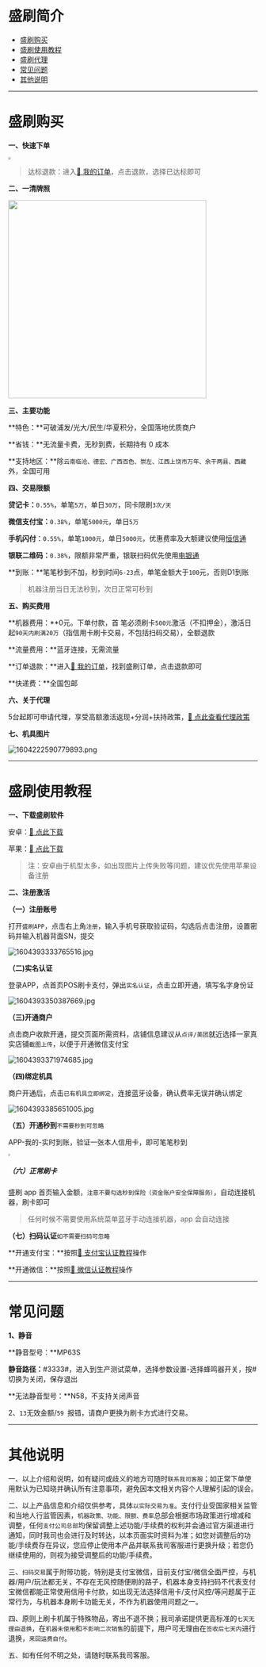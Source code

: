 # 盛刷简介

- [盛刷购买](#盛刷购买)
- [盛刷使用教程](#盛刷使用教程)
- [盛刷代理](agent/ss.md)
- [常见问题](#常见问题)
- [其他说明](#其他说明)

---

# 盛刷购买

**一、快速下单**

[<img src="https://cos.zjkmkj.com/media/2024/08/20/eab9d545a91e22304d50c8966e2c0c7e-2.webp" style="zoom:33%;" />](http://kmshop.zjkmkj.com/pages/goods_details/index?id=21)

> 达标退款：进入[:link: 我的订单](http://kmshop.zjkmkj.com/pages/users/order_list/index)，点击退款，选择已达标即可

**二、一清牌照**

<img src="https://cos.zjkmkj.com/media/2024/08/20/edeadb5545cd50fbd920e006a50357a3-2.webp" width=400 />

**三、主要功能**

**特色：**可破浦发/光大/民生/华夏积分，全国落地优质商户

**省钱：**无流量卡费，无秒到费，长期持有 0 成本

**支持地区：**除`云南临沧、德宏、广西百色、崇左、江西上饶市万年、余干两县、西藏`外，全国可用

**四、交易限额**

**贷记卡：**`0.55%`，单笔`5万`，单日`30万`，同卡限刷`3次/天`

**微信支付宝：**`0.38%`，单笔`5000元`，单日`5万`

**手机闪付**：`0.55%`，单笔`1000元`，单日`5000元`，优惠费率及大额建议使用[恒信通](tool/hxt.md)

**银联二维码：**`0.38%`，限额非常严重，银联扫码优先使用[电银通](tool/dyt.md)

**到账：**笔笔秒到不加，秒到时间`6-23`点，单笔金额大于`100`元，否则D1到账

> 机器注册当日无法秒到，次日正常可秒到

**五、购买费用**

**机器费用：**0元。下单付款，首 笔必须刷卡`500元`激活（不扣押金），激活日起`90天内刷满20万`（指信用卡刷卡交易，不包括扫码交易），全额退款

**流量费用：**蓝牙连接，无需流量

**订单退款：**进入[:link: 我的订单](http://kmshop.zjkmkj.com/pages/users/order_list/index)，找到盛刷订单，点击退款即可

**快递费：**全国包邮

**六、关于代理**

5台起即可申请代理，享受高额激活返现+分润+扶持政策，[:link: 点此查看代理政策](agent/ss.md)

**七、机具图片**

![1604222590779893.png](https://cos.zjkmkj.com/media/2024/08/20/1ad9b983354b2448b821bceeaa549051-2.webp)

---

# 盛刷使用教程

**一、下载盛刷软件**

安卓：[:link: 点此下载](https://posimg.shengpay.com/mpos-static/download_ss/index.html)

苹果：[:link: 点此下载](https://apps.apple.com/cn/app/%E7%9B%9B%E5%88%B7/id1236610588)

> 注：安卓由于机型太多，如出现图片上传失败等问题，建议优先使用苹果设备注册

**二、注册激活**

**（一）注册账号**

打开`盛刷APP`，点击右上角`注册`，输入手机号获取验证码，勾选后点击注册，设置密码并输入机器背面SN，提交

![1604393333765516.jpg](https://cos.zjkmkj.com/media/2024/08/20/08b2229801dc49724210bcd5b1540955-2.webp)

**（二)实名认证**

登录APP，点首页POS刷卡支付，弹出`实名认证`，点击立即开通，填写名字身份证

![1604393350387669.jpg](https://cos.zjkmkj.com/media/2024/08/20/1f81991d6cfa04ac1ea93d0c625a935a-2.webp)

**（三)开通商户**

点击商户收款开通，提交页面所需资料，店铺信息建议从`点评/美团`就近选择一家真实店铺`截图上传`，以便于开通微信支付宝

![1604393371974685.jpg](https://cos.zjkmkj.com/media/2024/08/20/f2ffd800b9cc70ef0ddc1c7fb320fde1-2.webp)

**（四)绑定机具**

商户开通后，点击`已有机具立即绑定`，连接蓝牙设备，确认费率无误并确认绑定

![1604393385651005.jpg](https://cos.zjkmkj.com/media/2024/08/20/224df1a8f395ca6d5a64fceb5bed2c75-2.webp)

**（五）开通秒到**`不需要秒到可忽略`

APP-我的-实时到账，验证一张本人信用卡，即可笔笔秒到

<img src="https://cos.zjkmkj.com/media/2024/08/20/85281d2925092d2bfd95fbe4c4c6c777-2.webp" style="zoom:25%;" />

##### （六）正常刷卡

盛刷 app 首页输入金额，`注意不要勾选秒到保险（资金账户安全保障服务）`，自动连接机器，刷卡即可

> 任何时候不需要使用系统菜单蓝牙手动连接机器，app 会自动连接

**（七）扫码认证**`如不需要扫码可忽略`

**开通支付宝：**按照[:link: 支付宝认证教程](tool/zfbrz.md)操作

**开通微信：**按照[:link: 微信认证教程](tool/wxrz.md)操作

---

# 常见问题

**1、静音**

**静音型号：**MP63S

**静音路径：**#3333#，进入到生产测试菜单，选择参数设置-选择蜂鸣器开关，按#切换为关闭，保存退出

**无法静音型号：**N58，不支持关闭声音

2、`13`无效金额/`59 `报错，请商户更换为刷卡方式进行交易。

---

# 其他说明

一、以上介绍和说明，如有疑问或歧义的地方可随时`联系我司客服`；如正常下单使用默认为已知晓并确认所有注意事项，避免因本文相关内容个人理解引起的误会。

二、以上产品信息和介绍仅供参考，具体`以实际交易为准`。支付行业受国家相关监管和当地人行监管因素，`机器政策、功能、限额、费率`总部会根据市场政策进行增减和调整，任何`支付公司总部`均保留调整上述功能/手续费的权利并会通过官方渠道进行通知，同时我司也会进行及时转达，以本页面实时资料为准；如您对调整后的功能/手续费存在异议，您应停止使用本产品并联系我司客服进行更换升级；若您仍继续使用的，则视为接受调整后的功能/手续费。

三、`扫码交易`属于附带功能，特别是支付宝微信，目前支付宝/微信全面严控，与机器/用户/玩法都无关，不存在无风控随便刷的路子，机器本身支持扫码不代表支付宝微信都能正常使用信用卡付款，如出现无法选择信用卡/支付风控/等问题属于正常行为，与机器本身刷卡功能无关，不作为机器使用问题之一。

四、原则上刷卡机属于特殊物品，寄出不退不换；我司承诺提供更高标准的`七天无理由退换`，在`机器未使用`和`不影响二次销售`的前提下，用户可无理由在`签收后七天内`进行退换，`来回运费自付`。

五、如有任何不明之处，请随时联系我司客服。
